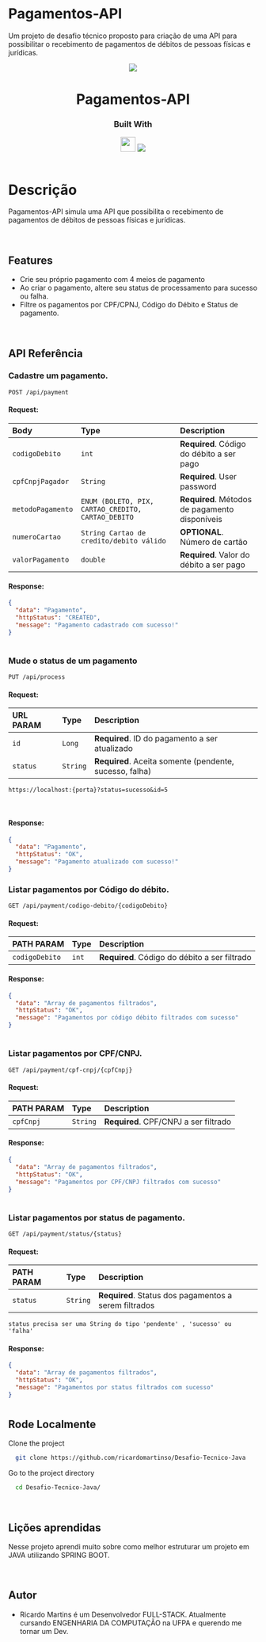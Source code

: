 # Pagamentos-API

Um projeto de desafio técnico proposto para criação de uma  API para possibilitar o recebimento de pagamentos de débitos de pessoas físicas e jurídicas.

<p align="center">
  <img src="https://user-images.githubusercontent.com/87649154/217006765-eba4eb62-b105-48ff-8d03-ce8165e94d78.png"/>
</p>
<h1 align="center">
  Pagamentos-API
</h1>
<div align="center">

  <h3>Built With</h3>

  <img src="https://img.shields.io/badge/Java-ED8B00?style=for-the-badge&logo=java&logoColor=white" height="30px"/>
  <img src="https://img.shields.io/badge/Spring-6DB33F?style=for-the-badge&logo=spring&logoColor=white"/>
  <!-- Badges source: https://dev.to/envoy_/150-badges-for-github-pnk -->
</div>

<br/>

# Descrição

Pagamentos-API simula uma API que possibilita o recebimento de pagamentos de débitos de pessoas físicas e jurídicas.

</br>

## Features

- Crie seu próprio pagamento com 4 meios de pagamento
- Ao criar o pagamento, altere seu status de processamento para sucesso ou falha.
- Filtre os pagamentos por CPF/CPNJ, Código do Débito e Status de pagamento.

</br>

## API Referência

### Cadastre um pagamento.

```http
POST /api/payment
```

#### Request:

| Body              | Type     | Description                            |
| :---------------- | :------- | :------------------------------------- |
| `codigoDebito`    | `int` | **Required**. Código do débito a ser pago |
| `cpfCnpjPagador`  | `String` | **Required**. User password      |
| `metodoPagamento` | `ENUM (BOLETO, PIX, CARTAO_CREDITO, CARTAO_DEBITO` | **Required**. Métodos de pagamento disponíveis |
| `numeroCartao`        | `String Cartao de credito/debito válido` | **OPTIONAL**. Número de cartão            |
| `valorPagamento` | `double` | **Required**. Valor do débito a ser pago |

#### Response:

```json
{
  "data": "Pagamento",
  "httpStatus": "CREATED",
  "message": "Pagamento cadastrado com sucesso!"
}
```

#

### Mude o status de um pagamento

```http
PUT /api/process
```

#### Request:

| URL PARAM              | Type     | Description                            |
| :---------------- | :------- | :------------------------------------- |
| `id`           | `Long` | **Required**. ID do pagamento a ser atualizado               |
| `status`        | `String` | **Required**. Aceita somente (pendente, sucesso, falha)            |

`https://localhost:{porta}?status=sucesso&id=5` 

</br>

#### Response:

```json
{
  "data": "Pagamento",
  "httpStatus": "OK",
  "message": "Pagamento atualizado com sucesso!"
}
```

### Listar pagamentos por Código do débito.

```http
GET /api/payment/codigo-debito/{codigoDebito}
```

#### Request:

| PATH PARAM              | Type     | Description                            |
| :---------------- | :------- | :------------------------------------- |
| `codigoDebito`    | `int` | **Required**. Código do débito a ser filtrado |


#### Response:

```json
{
  "data": "Array de pagamentos filtrados",
  "httpStatus": "OK",
  "message": "Pagamentos por código débito filtrados com sucesso"
}
```

#

### Listar pagamentos por CPF/CNPJ.

```http
GET /api/payment/cpf-cnpj/{cpfCnpj}
```

#### Request:

| PATH PARAM              | Type     | Description                            |
| :---------------- | :------- | :------------------------------------- |
| `cpfCnpj`    | `String` | **Required**. CPF/CNPJ a ser filtrado |


#### Response:

```json
{
  "data": "Array de pagamentos filtrados",
  "httpStatus": "OK",
  "message": "Pagamentos por CPF/CNPJ filtrados com sucesso"
}
```

#

### Listar pagamentos por status de pagamento.

```http
GET /api/payment/status/{status}
```

#### Request:

| PATH PARAM              | Type     | Description                            |
| :---------------- | :------- | :------------------------------------- |
| `status`    | `String` | **Required**. Status dos pagamentos a serem filtrados |

`status precisa ser uma String do tipo 'pendente' , 'sucesso' ou 'falha'`

#### Response:

```json
{
  "data": "Array de pagamentos filtrados",
  "httpStatus": "OK",
  "message": "Pagamentos por status filtrados com sucesso"
}
```

#


## Rode Localmente

Clone the project

```bash
  git clone https://github.com/ricardomartinso/Desafio-Tecnico-Java
```

Go to the project directory

```bash
  cd Desafio-Tecnico-Java/
```


</br>

## Lições aprendidas

Nesse projeto aprendi muito sobre como melhor estruturar um projeto em JAVA utilizando SPRING BOOT.

</br>


## Autor

- Ricardo Martins é um Desenvolvedor FULL-STACK. Atualmente cursando ENGENHARIA DA COMPUTAÇÃO na UFPA e querendo me tornar um Dev.
  <br/>

#

